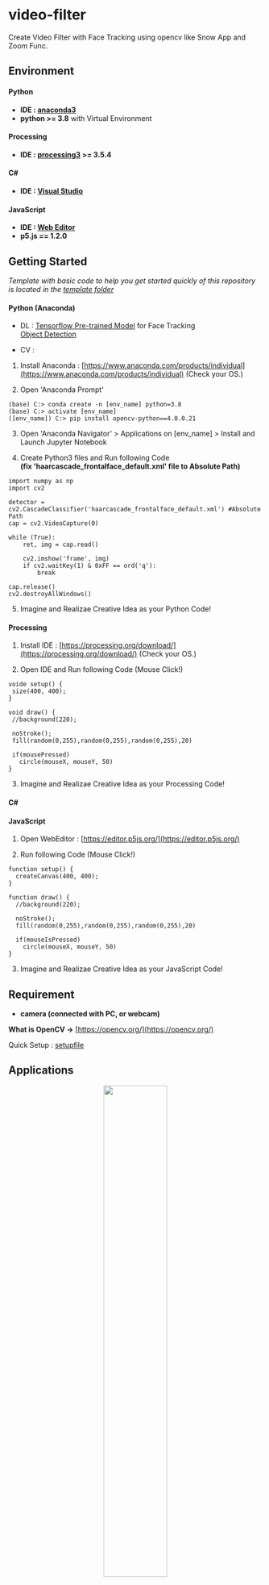 # video-filter
Create Video Filter with Face Tracking using opencv like Snow App and Zoom Func.

## Environment

#### Python

- **IDE : [anaconda3](https://anaconda.org/)**
- **python >= 3.8** with Virtual Environment

#### Processing

- **IDE : [processing3](https://processing.org/download/) >= 3.5.4** 

#### C#

- **IDE : [Visual Studio](https://visualstudio.microsoft.com/ko/)**

#### JavaScript

- **IDE : [Web Editor](https://editor.p5js.org/)**
- **p5.js == 1.2.0**


## Getting Started

*Template with basic code to help you get started quickly of this repository is located in the [template folder](https://github.com/CAU-ARTECH-ARENA/video-filter/tree/main/template)*

#### Python (Anaconda)

- DL : [Tensorflow Pre-trained Model](http://download.tensorflow.org/models/object_detection/ssd_mobilenet_v1_coco_11_06_2017.tar.gz) for Face Tracking
<br>[Object Detection](https://github.com/tensorflow/models/tree/master/research/object_detection/g3doc) 
<!-- https://github.com/tensorflow/models/blob/master/research/object_detection/g3doc/tf2_detection_zoo.md -->

- CV : 

1. Install Anaconda : [https://www.anaconda.com/products/individual](https://www.anaconda.com/products/individual) (Check your OS.)

2. Open 'Anaconda Prompt'
```dash
(base) C:> conda create -n [env_name] python=3.8
(base) C:> activate [env_name]
([env_name]) C:> pip install opencv-python==4.0.0.21
```

3. Open 'Anaconda Navigator' > Applications on [env_name] > Install and Launch Jupyter Notebook

4. Create Python3 files and Run following Code
<br>**(fix 'haarcascade_frontalface_default.xml' file to Absolute Path)**
```
import numpy as np
import cv2
 
detector = cv2.CascadeClassifier('haarcascade_frontalface_default.xml') #Absolute Path
cap = cv2.VideoCapture(0)
 
while (True):
    ret, img = cap.read()
    
    cv2.imshow('frame', img)
    if cv2.waitKey(1) & 0xFF == ord('q'):
        break
 
cap.release()
cv2.destroyAllWindows()
```

5. Imagine and Realizae Creative Idea as your Python Code! 

#### Processing

1. Install IDE : [https://processing.org/download/](https://processing.org/download/) (Check your OS.)

2. Open IDE and Run following Code (Mouse Click!)
 ```
 voide setup() {
  size(400, 400);
}

void draw() {
  //background(220);
  
  noStroke();
  fill(random(0,255),random(0,255),random(0,255),20)
  
  if(mousePressed)
    circle(mouseX, mouseY, 50)
}
 ```
 
 3. Imagine and Realizae Creative Idea as your Processing Code! 

#### C#

#### JavaScript

1. Open WebEditor : [https://editor.p5js.org/](https://editor.p5js.org/)

2. Run following Code (Mouse Click!)
```
function setup() {
  createCanvas(400, 400);
}

function draw() {
  //background(220);
  
  noStroke();
  fill(random(0,255),random(0,255),random(0,255),20)
  
  if(mouseIsPressed)
    circle(mouseX, mouseY, 50)
}
```
3. Imagine and Realizae Creative Idea as your JavaScript Code! 

<!--
#### Installation Python IDE
-->

## Requirement

- **camera (connected with PC, or webcam)**

**What is OpenCV ->** [https://opencv.org/](https://opencv.org/)

Quick Setup : [setupfile](https://github.com/CAU-ARTECH-ARENA/video-filter/tree/main/exe.sh)

## Applications

<p align="center"><img src="https://github.com/CAU-ARTECH-ARENA/video-filter/blob/main/imgs/ref_01.png" width="50%" height="50%"></p>

## Reference Image

<p align="center"><img src="https://upload.wikimedia.org/wikipedia/commons/8/87/OfxOpenCV.png"></p>
